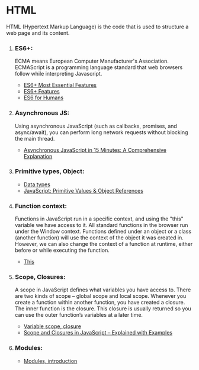 # HTML

HTML (Hypertext Markup Language) is the code that is used to structure a web page and its content.

1. ### ES6+:

   <p>ECMA means European Computer Manufacturer's Association. ECMAScript is a programming language standard that web browsers follow while interpreting Javascript.</p>

   - [ES6+ Most Essential Features](https://javascript.plainenglish.io/es6-most-essential-features-cbd2a1cf423b)
   - [ES6+ Features](https://info340.github.io/es6.html)
   - [ES6 for Humans](https://github.com/metagrover/ES6-for-humans)

2. ### Asynchronous JS:

   <p>Using asynchronous JavaScript (such as callbacks, promises, and async/await), you can perform long network requests without blocking the main thread.</p>

   - [Asynchronous JavaScript in 15 Minutes: A Comprehensive Explanation](https://javascript.plainenglish.io/asynchronous-javascript-in-15-minutes-all-the-basics-you-need-to-know-including-callbacks-858eee42813b)

3. ### Primitive types, Object:

   - [Data types](https://javascript.info/types)
   - [JavaScript: Primitive Values & Object References](https://medium.com/@junshengpierre/javascript-primitive-values-object-references-361cfc1cbfb0)

4. ### Function context:

   <p>‍Functions in JavaScript run in a specific context, and using the "this" variable we have access to it. All standard functions in the browser run under the Window context. Functions defined under an object or a class (another function) will use the context of the object it was created in. However, we can also change the context of a function at runtime, either before or while executing the function.</p>

   - [This](https://developer.mozilla.org/en-US/docs/Web/JavaScript/Reference/Operators/this)

5. ### Scope, Closures:

   <p>A scope in JavaScript defines what variables you have access to. There are two kinds of scope – global scope and local scope. Whenever you create a function within another function, you have created a closure. The inner function is the closure. This closure is usually returned so you can use the outer function’s variables at a later time.</p>

   - [Variable scope, closure](https://javascript.info/closure)
   - [Scope and Closures in JavaScript – Explained with Examples](https://www.freecodecamp.org/news/scope-and-closures-in-javascript/)

6. ### Modules:

   - [Modules, introduction](https://javascript.info/modules-intro)

